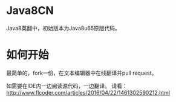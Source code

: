 # Java8CN
Java8英翻中，初始版本为Java8u65原版代码。

# 如何开始
最简单的，fork一份，在文本编辑器中在线翻译并pull request。

如需要在IDE内一边阅读源代码，一边翻译。
请看：
http://www.flcoder.com/articles/2016/04/22/1461302590212.html
